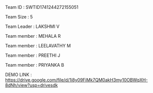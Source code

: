 Team ID : SWTID1741244272155051

Team Size : 5

Team Leader : LAKSHMI V

Team member : MEHALA R

Team member : LEELAVATHY M

Team member : PREETHI J

Team member : PRIYANKA B

DEMO LINK : https://drive.google.com/file/d/1i8y09FiMk7QM0akH3my10OBWqXH-8dNh/view?usp=drivesdk
